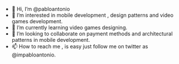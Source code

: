 - 👋 Hi, I’m @pabloantonio
- 👀 I’m interested in mobile development , design patterns and video games development.
- 🌱 I’m currently learning video games designing.
- 💞️ I’m looking to collaborate on payment methods and architectural patterns in mobile development.
- 📫 How to reach me , is easy just follow me on twitter as @impabloantonio.

<!---
pabloantonio/pabloantonio is a ✨ special ✨ repository because its `README.md` (this file) appears on your GitHub profile.
You can click the Preview link to take a look at your changes.
--->
